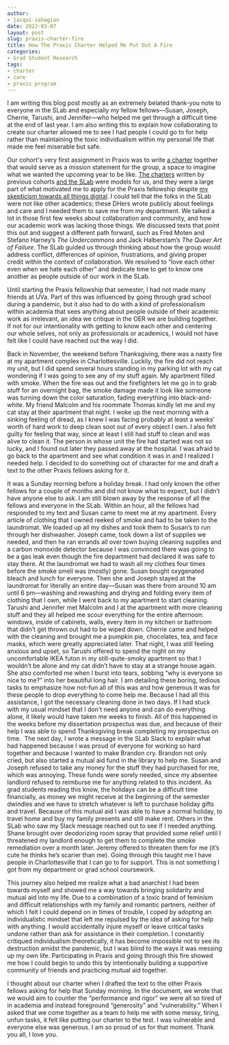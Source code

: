 ```yaml
---
author: 
- jacqui-sahagian
date: 2022-03-07
layout: post
slug: praxis-charter-fire
title: How The Praxis Charter Helped Me Put Out A Fire
categories:
- Grad Student Research
tags:
- charter
- care
- praxis program
---
```


I am writing this blog post mostly as an extremely belated thank-you note to everyone in the SLab and especially my fellow fellows—Susan, Joseph, Cherrie, Tarushi, and Jennifer—who helped me get through a difficult time at the end of last year. I am also writing this to explain how collaborating to create our charter allowed me to see I had people I could go to for help rather than maintaining the toxic individualism within my personal life that made me feel miserable but safe. 

Our cohort's very first assignment in Praxis was to write [a charter](http://praxis.scholarslab.org/charter/charter-2021-2022/) together that would serve as a mission statement for the group, a space to imagine what we wanted the upcoming year to be like. [The charters](http://praxis.scholarslab.org/charter/) written by previous cohorts [and the SLab](https://scholarslab.lib.virginia.edu/charter/) were models for us, and they were a large part of what motivated me to apply for the Praxis fellowship despite [my skepticism towards all things digital](https://scholarslab.lib.virginia.edu/blog/the-romantics-didnt-want-me-to-code/). I could tell that the folks in the SLab were not like other academics; these DHers wrote publicly about feelings and care and I needed them to save me from my department. We talked a lot in those first few weeks about collaboration and community, and how our academic work was lacking those things. We discussed texts that point this out and suggest a different path forward, such as Fred Moten and Stefano Harney’s *The Undercommons* and Jack Halberstam’s *The Queer Art of Failure*. The SLab guided us through thinking about how the group would address conflict, differences of opinion, frustrations, and giving proper credit within the context of collaboration. We resolved to “love each other even when we hate each other” and dedicate time to get to know one another as people outside of our work in the SLab. 

Until starting the Praxis fellowship that semester, I had not made many friends at UVa. Part of this was influenced by going through grad school during a pandemic, but it also had to do with a kind of professionalism within academia that sees anything about people outside of their academic work as irrelevant, an idea we critique in the OER we are building together. If not for our intentionality with getting to know each other and centering our whole selves, not only as professionals or academics, I would not have felt like I could have reached out the way I did.

Back in November, the weekend before Thanksgiving, there was a nasty fire at my apartment complex in Charlottesville. Luckily, the fire did not reach my unit, but I did spend several hours standing in my parking lot with my cat wondering if I was going to see any of my stuff again. My apartment filled with smoke. When the fire was out and the firefighters let me go in to grab stuff for an overnight bag, the smoke damage made it look like someone was turning down the color saturation, fading everything into black-and-white. My friend Malcolm and his roommate Thomas kindly let me and my cat stay at their apartment that night. I woke up the next morning with a sinking feeling of dread, as I knew I was facing probably at least a weeks’ worth of hard work to deep clean soot out of every object I own. I also felt guilty for feeling that way, since at least I still had stuff to clean and was alive to clean it. The person in whose unit the fire had started was not so lucky, and I found out later they passed away at the hospital. I was afraid to go back to the apartment and see what condition it was in and I realized I needed help. I decided to do something out of character for me and draft a text to the other Praxis fellows asking for it. 

It was a Sunday morning before a holiday break. I had only known the other fellows for a couple of months and did not know what to expect, but I didn’t have anyone else to ask. I am still blown away by the response of all the fellows and everyone in the SLab. Within an hour, all the fellows had responded to my text and Susan came to meet me at my apartment. Every article of clothing that I owned reeked of smoke and had to be taken to the laundromat. We loaded up all my dishes and took them to Susan’s to run through her dishwasher. Joseph came, took down a list of supplies we needed, and then he ran errands all over town buying cleaning supplies and a carbon monoxide detector because I was convinced there was going to be a gas leak even though the fire department had declared it was safe to stay there. At the laundromat we had to wash all my clothes four times before the smoke smell was (mostly) gone. Susan bought oxygenated bleach and lunch for everyone. Then she and Joseph stayed at the laundromat for literally an entire day—Susan was there from around 10 am until 6 pm—washing and rewashing and drying and folding every item of clothing that I own, while I went back to my apartment to start cleaning. Tarushi and Jennifer met Malcolm and I at the apartment with more cleaning stuff and they all helped me scour everything for the entire afternoon: windows, inside of cabinets, walls, every item in my kitchen or bathroom that didn’t get thrown out had to be wiped down. Cherrie came and helped with the cleaning and brought me a pumpkin pie, chocolates, tea, and face masks, which were greatly appreciated later. That night, I was still feeling anxious and upset, so Tarushi offered to spend the night on my uncomfortable IKEA futon in my still-quite-smoky apartment so that I wouldn’t be alone and my cat didn’t have to stay at a strange house again. She also comforted me when I burst into tears, sobbing “why is everyone so nice to me?” into her beautiful long hair. I am detailing these boring, tedious tasks to emphasize how not-fun all of this was and how generous it was for these people to drop everything to come help me. Because I had all this assistance, I got the necessary cleaning done in two days. If I had stuck with my usual mindset that I don't need anyone and can do everything alone, it likely would have taken me weeks to finish. All of this happened in the weeks before my dissertation prospectus was due, and because of their help I was able to spend Thanksgiving break completing my prospectus on time.
​
The next day, I wrote a message in the SLab Slack to explain what had happened because I was proud of everyone for working so hard together and because I wanted to make Brandon cry. Brandon not only cried, but also started a mutual aid fund in the library to help me. Susan and Joseph refused to take any money for the stuff they had purchased for me, which was annoying. These funds were sorely needed, since my absentee landlord refused to reimburse me for anything related to this incident. As grad students reading this know, the holidays can be a difficult time financially, as money we might receive at the beginning of the semester dwindles and we have to stretch whatever is left to purchase holiday gifts and travel. Because of this mutual aid I was able to have a normal holiday, to travel home and buy my family presents and still make rent. Others in the SLab who saw my Slack message reached out to see if I needed anything. Shane brought over deodorizing room spray that provided some relief until I threatened my landlord enough to get them to complete the smoke remediation over a month later. Jeremy offered to threaten them for me (it’s cute he thinks he’s scarier than me). Going through this taught me I have people in Charlottesville that I can go to for support. This is not something I got from my department or grad school coursework. 

This journey also helped me realize what a bad anarchist I had been towards myself and showed me a way towards bringing solidarity and mutual aid into my life. Due to a combination of a toxic brand of feminism and difficult relationships with my family and romantic partners, neither of which I felt I could depend on in times of trouble, I coped by adopting an individualistic mindset that left me repulsed by the idea of asking for help with anything. I would accidentally injure myself or leave critical tasks undone rather than ask for assistance in their completion. I constantly critiqued individualism theoretically, it has become impossible not to see its destruction amidst the pandemic, but I was blind to the ways it was messing up my own life. Participating in Praxis and going through this fire showed me how I could begin to undo this by intentionally building a supportive community of friends and practicing mutual aid together. 

I thought about our charter when I drafted the text to the other Praxis fellows asking for help that Sunday morning. In the document, we wrote that we would aim to counter the “performance and rigor” we were all so tired of in academia and instead foreground “generosity” and “vulnerability.” When I asked that we come together as a team to help me with some messy, tiring, unfun tasks, it felt like putting our charter to the test. I was vulnerable and everyone else was generous. I am so proud of us for that moment. Thank you all, I love you. 